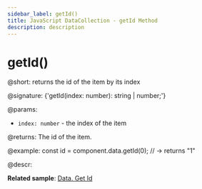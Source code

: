 ```yaml
---
sidebar_label: getId()
title: JavaScript DataCollection - getId Method 
description: description
---
```


# getId()

@short: returns the id of the item by its index

@signature: {'getId(index: number): string | number;'}

@params:
- `index: number` - the index of the item

@returns:
The id of the item.

@example:
const id = component.data.getId(0); // -> returns "1"

@descr:

**Related sample**: [Data. Get Id](https://snippet.dhtmlx.com/8e02xliz)
